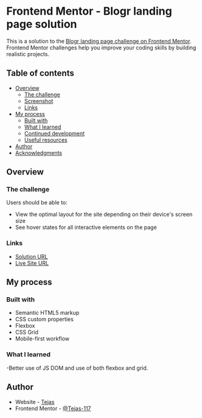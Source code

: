 # Frontend Mentor - Blogr landing page solution

This is a solution to the [Blogr landing page challenge on Frontend Mentor](https://www.frontendmentor.io/challenges/blogr-landing-page-EX2RLAApP). Frontend Mentor challenges help you improve your coding skills by building realistic projects. 

## Table of contents

- [Overview](#overview)
  - [The challenge](#the-challenge)
  - [Screenshot](#screenshot)
  - [Links](#links)
- [My process](#my-process)
  - [Built with](#built-with)
  - [What I learned](#what-i-learned)
  - [Continued development](#continued-development)
  - [Useful resources](#useful-resources)
- [Author](#author)
- [Acknowledgments](#acknowledgments)


## Overview

### The challenge

Users should be able to:

- View the optimal layout for the site depending on their device's screen size
- See hover states for all interactive elements on the page


### Links

- [Solution URL](https://github.com/Tejas-117/Blogr-Landing-Page)
- [Live Site URL](https://tejas-117.github.io/Blogr-Landing-Page/)

## My process

### Built with

- Semantic HTML5 markup
- CSS custom properties
- Flexbox
- CSS Grid
- Mobile-first workflow

### What I learned

-Better use of JS DOM and use of both flexbox and grid.

## Author

- Website - [Tejas](https://github.com/Tejas-117/)
- Frontend Mentor - [@Tejas-117](https://www.frontendmentor.io/profile/Tejas-117)
